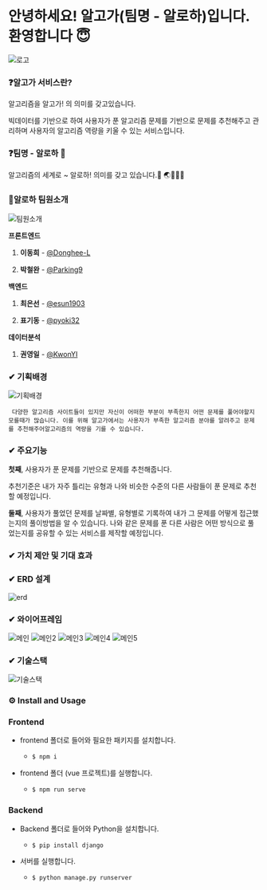 # 안녕하세요! 알고가(팀명 - 알로하)입니다. 환영합니다 😇



![로고](/uploads/9db12f1663e34251619fde2e1db60423/로고.png)

### ❓알고가 서비스란?  

알고리즘을 알고가! 의 의미를 갖고있습니다.

빅데이터를 기반으로 하여 사용자가 푼 알고리즘 문제를 기반으로 문제를 추천해주고 관리하며 사용자의 알고리즘 역량을 키울 수 있는 서비스입니다. 



### ❓팀명 - 알로하 🌴

알고리즘의 세계로 ~ 알로하! 의미를 갖고 있습니다.🌱 🌏🌴⛺⛵ 



### 🌴알로하 팀원소개

![팀원소개](/uploads/40db06c773e1fb753caf8ea2f83ef094/팀원소개.PNG)

️**프론트엔드**  

1. **이동희**  - [@Donghee-L](https://github.com/Donghee-L)

2. **박철완**  - [@Parking9](https://github.com/Parking9)

️**백엔드**  

1. **최은선**  - [@esun1903](https://github.com/esun1903)

2. **표기동**  - [@pyoki32](https://github.com/pyoki32)


️**데이터분석**  

1. **권영일** - [@KwonYI](https://github.com/KwonYI)

   

### ✔ 기획배경

![기획배경](/uploads/30df97592152a5989b6dd5c4b105b466/기획배경.png)

     다양한 알고리즘 사이트들이 있지만 자신이 어떠한 부분이 부족한지 어떤 문제를 풀어야할지 모를때가 많습니다. 이를 위해 알고가에서는 사용자가 부족한 알고리즘 분야를 알려주고 문제를 추천해주어알고리즘의 역량을 기를 수 있습니다. 



### ✔ 주요기능

**첫째**, 사용자가 푼 문제를 기반으로 문제를 추천해줍니다.

추천기준은 내가 자주 틀리는 유형과 나와 비슷한 수준의 다른 사람들이 푼 문제로 추천할 예정입니다.

**둘째**, 사용자가 풀었던 문제를 날짜별, 유형별로 기록하여 내가 그 문제를 어떻게 접근했는지의 풀이방법을 알 수 있습니다. 나와 같은 문제를 푼 다른 사람은 어떤 방식으로 풀었는지를 공유할 수 있는 서비스를 제작할 예정입니다. 



### **✔ 가치 제안 및 기대 효과**

 







### ✔ ERD 설계 

![erd](/uploads/91d432142fa48e9ccc8496e3526205f6/erd.png)

 

### ✔ 와이어프레임

![메인](/uploads/ecc41721c1c81d178c757b0731729c5f/메인.PNG)
![메인2](/uploads/666ec839ba5183d45bf83551538ae02f/메인2.PNG)
![메인3](/uploads/b96e410070a56f231a134229a3cfab54/메인3.PNG)
![메인4](/uploads/925e5c5077f24bedf4b093efcdff5c19/메인4.PNG)
![메인5](/uploads/4960e2c5c83c4b3d33197af77ddf605c/메인5.PNG)

### ✔ 기술스택

![기술스택](/uploads/08492e84a7446c58dab5f9646cc22b54/기술스택.PNG)



### ⚙️ Install and Usage

### Frontend

- frontend 폴더로 들어와 필요한 패키지를 설치합니다.

  - ```bash
    $ npm i
    ```

- frontend 폴더 (vue 프로젝트)를 실행합니다.

  - ```bash
    $ npm run serve
    ```

### Backend

- Backend 폴더로 들어와 Python을 설치합니다. 

  - ```
    $ pip install django
    ```

- 서버를 실행합니다.

  - ```
    $ python manage.py runserver
    ```

    